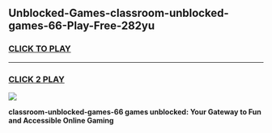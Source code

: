 
## Unblocked-Games-classroom-unblocked-games-66-Play-Free-282yu
<h3>
<a href="https://premium76.site?title=classroom-unblocked-games-66&ref=18A1">CLICK TO PLAY</a></h3>
<hr>

<h3>
<a href="https://premium76.site?title=classroom-unblocked-games-66&ref=18A1">CLICK 2 PLAY</a>
  
</h3>

<a href="https://premium76.site?title=classroom-unblocked-games-66&ref=18A1"><img src="https://clearcache.store/games.png"></a>


**classroom-unblocked-games-66 games unblocked: Your Gateway to Fun and Accessible Online Gaming**
